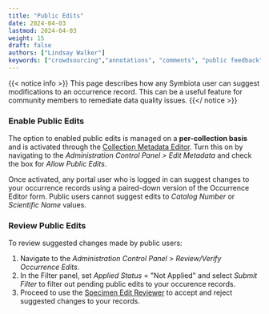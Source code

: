 ```yaml
---
title: "Public Edits"
date: 2024-04-03
lastmod: 2024-04-03
weight: 15
draft: false
authors: ["Lindsay Walker"]
keywords: ["crowdsourcing","annotations", "comments", "public feedback"]
---
```


{{< notice info >}}
  This page describes how any Symbiota user can suggest modifications to an occurrence record. This can be a useful feature for community members to remediate data quality issues.
{{</ notice >}}

### Enable Public Edits
The option to enabled public edits is managed on a **per-collection basis** and is activated through the [Collection Metadata Editor](/symbiota-docs/coll_manager/metadata/#collections_metadata). Turn this on by navigating to the _Administration Control Panel > Edit Metadata_ and check the box for _Allow Public Edits_.

Once activated, any portal user who is logged in can suggest changes to your occurrence records using a paired-down version of the Occurrence Editor form. Public users cannot suggest edits to _Catalog Number_ or _Scientific Name_ values.

### Review Public Edits

To review suggested changes made by public users:
1) Navigate to the _Administration Control Panel > Review/Verify Occurrence Edits_.
2) In the Filter panel, set _Applied Status_ = "Not Applied" and select _Submit Filter_ to filter out pending public edits to your occurence records. 
3) Proceed to use the [Specimen Edit Reviewer](/symbiota-docs/coll_manager/review/) to accept and reject suggested changes to your records.